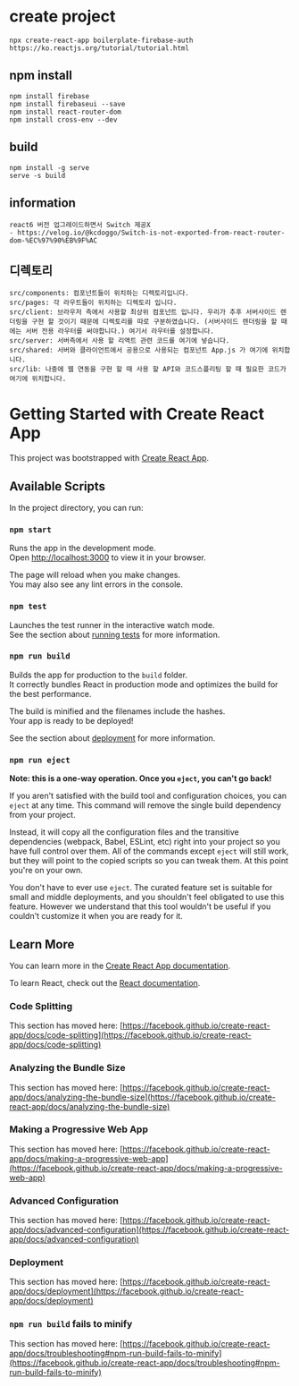 # create project
```
npx create-react-app boilerplate-firebase-auth
https://ko.reactjs.org/tutorial/tutorial.html
```

## npm install
```
npm install firebase
npm install firebaseui --save
npm install react-router-dom
npm install cross-env --dev
```

## build
```
npm install -g serve
serve -s build
```

## information
```
react6 버전 업그레이드하면서 Switch 제공X
- https://velog.io/@kcdoggo/Switch-is-not-exported-from-react-router-dom-%EC%97%90%EB%9F%AC
```

## 디렉토리
```
src/components: 컴포넌트들이 위치하는 디렉토리입니다.
src/pages: 각 라우트들이 위치하는 디렉토리 입니다.
src/client: 브라우저 측에서 사용할 최상위 컴포넌트 입니다. 우리가 추후 서버사이드 렌더링을 구현 할 것이기 때문에 디렉토리를 따로 구분하였습니다. (서버사이드 렌더링을 할 때에는 서버 전용 라우터를 써야합니다.) 여기서 라우터를 설정합니다.
src/server: 서버측에서 사용 할 리액트 관련 코드를 여기에 넣습니다.
src/shared: 서버와 클라이언트에서 공용으로 사용되는 컴포넌트 App.js 가 여기에 위치합니다.
src/lib: 나중에 웹 연동을 구현 할 때 사용 할 API와 코드스플리팅 할 때 필요한 코드가 여기에 위치합니다.
```

# Getting Started with Create React App

This project was bootstrapped with [Create React App](https://github.com/facebook/create-react-app).

## Available Scripts

In the project directory, you can run:

### `npm start`

Runs the app in the development mode.\
Open [http://localhost:3000](http://localhost:3000) to view it in your browser.

The page will reload when you make changes.\
You may also see any lint errors in the console.

### `npm test`

Launches the test runner in the interactive watch mode.\
See the section about [running tests](https://facebook.github.io/create-react-app/docs/running-tests) for more information.

### `npm run build`

Builds the app for production to the `build` folder.\
It correctly bundles React in production mode and optimizes the build for the best performance.

The build is minified and the filenames include the hashes.\
Your app is ready to be deployed!

See the section about [deployment](https://facebook.github.io/create-react-app/docs/deployment) for more information.

### `npm run eject`

**Note: this is a one-way operation. Once you `eject`, you can't go back!**

If you aren't satisfied with the build tool and configuration choices, you can `eject` at any time. This command will remove the single build dependency from your project.

Instead, it will copy all the configuration files and the transitive dependencies (webpack, Babel, ESLint, etc) right into your project so you have full control over them. All of the commands except `eject` will still work, but they will point to the copied scripts so you can tweak them. At this point you're on your own.

You don't have to ever use `eject`. The curated feature set is suitable for small and middle deployments, and you shouldn't feel obligated to use this feature. However we understand that this tool wouldn't be useful if you couldn't customize it when you are ready for it.

## Learn More

You can learn more in the [Create React App documentation](https://facebook.github.io/create-react-app/docs/getting-started).

To learn React, check out the [React documentation](https://reactjs.org/).

### Code Splitting

This section has moved here: [https://facebook.github.io/create-react-app/docs/code-splitting](https://facebook.github.io/create-react-app/docs/code-splitting)

### Analyzing the Bundle Size

This section has moved here: [https://facebook.github.io/create-react-app/docs/analyzing-the-bundle-size](https://facebook.github.io/create-react-app/docs/analyzing-the-bundle-size)

### Making a Progressive Web App

This section has moved here: [https://facebook.github.io/create-react-app/docs/making-a-progressive-web-app](https://facebook.github.io/create-react-app/docs/making-a-progressive-web-app)

### Advanced Configuration

This section has moved here: [https://facebook.github.io/create-react-app/docs/advanced-configuration](https://facebook.github.io/create-react-app/docs/advanced-configuration)

### Deployment

This section has moved here: [https://facebook.github.io/create-react-app/docs/deployment](https://facebook.github.io/create-react-app/docs/deployment)

### `npm run build` fails to minify

This section has moved here: [https://facebook.github.io/create-react-app/docs/troubleshooting#npm-run-build-fails-to-minify](https://facebook.github.io/create-react-app/docs/troubleshooting#npm-run-build-fails-to-minify)
